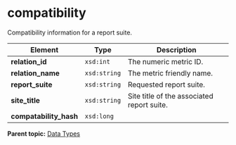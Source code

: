 # compatibility

Compatibility information for a report suite.

|Element|Type|Description|
|-------|----|-----------|
|**relation\_id** |`xsd:int` |The numeric metric ID.|
|**relation\_name** |`xsd:string` |The metric friendly name.|
|**report\_suite** |`xsd:string` |Requested report suite.|
|**site\_title** |`xsd:string` |Site title of the associated report suite.|
|**compatability\_hash** |`xsd:long` | |

**Parent topic:** [Data Types](../data_types/c_data_types.md)

